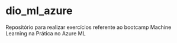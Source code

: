 # dio_ml_azure
Repositório para realizar exercícios referente ao bootcamp Machine Learning na Prática no Azure ML
